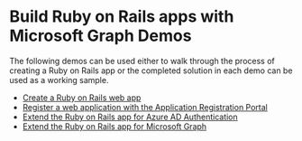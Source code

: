 # Build Ruby on Rails apps with Microsoft Graph Demos

The following demos can be used either to walk through the process of creating a Ruby on Rails app or the completed solution in each demo can be used as a working sample.

- [Create a Ruby on Rails web app](./01-create-app)
- [Register a web application with the Application Registration Portal](./02-arp-app)
- [Extend the Ruby on Rails app for Azure AD Authentication](./03-add-aad-auth)
- [Extend the Ruby on Rails app for Microsoft Graph](./04-add-msgraph)